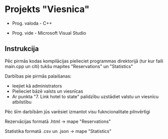 # Projekts "Viesnica"

+ Prog. valoda - C++

+ Prog. vide - Microsoft Visual Studio

## Instrukcija

Pēc pirmās kodas kompilācijas pielieciet programmas direktorijā (tur kur faili main.cpp un citi) tukšu mapites "Reservations" un "Statistics"

Darbības pie pirmās palaišanas:
+ Ieejiet kā administrators
+ Pielieciet bāzē valsts un viesnīcas
+ Ar punkta "7. Link hotel to state" palidzību uzstādiet valstu un viesnīcu atbilstību

Pēc šīm darbībām jūs varēsiet izmantot visu fukncionalitate pilnvērtīgi


Rezervācijas formatā .html -> mape "Reservations"

Statistika formatā .csv un .json -> mape "Statistics"
